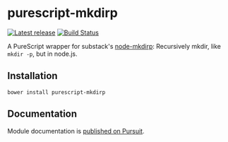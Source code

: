 # purescript-mkdirp

[![Latest release](http://img.shields.io/bower/v/purescript-mkdirp.svg)](https://github.com/joshuahhh/purescript-mkdirp/releases)
[![Build Status](https://travis-ci.org/joshuahhh/purescript-mkdirp.svg?branch=master)](https://travis-ci.org/joshuahhh/purescript-mkdirp)

A PureScript wrapper for substack's [node-mkdirp](https://github.com/substack/node-mkdirp): Recursively mkdir, like `mkdir -p`, but in node.js.

## Installation

```
bower install purescript-mkdirp
```

## Documentation

Module documentation is [published on Pursuit](http://pursuit.purescript.org/packages/purescript-mkdirp).
